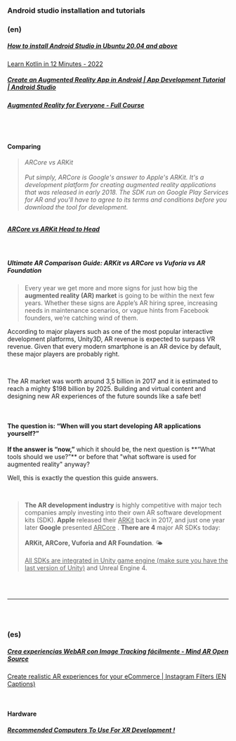 ### Android studio installation and tutorials

### (en)

##### [How to install Android Studio in Ubuntu 20.04 and above](https://youtu.be/cqBf38B-rl4)

[Learn Kotlin in 12 Minutes - 2022](https://youtu.be/iYrgWO2oibY)

##### [Create an Augmented Reality App in Android | App Development Tutorial | Android Studio](https://youtu.be/GiLra7jntsk)

##### [Augmented Reality for Everyone - Full Course](https://youtu.be/WzfDo2Wpxks)

<br>
<br>

#### Comparing

> ###### ARCore vs ARKit <br><br> Put simply, ARCore is Google's answer to Apple's ARKit. It's a development platform for creating augmented reality applications that was released in early 2018. The SDK run on Google Play Services for AR and you'll have to agree to its terms and conditions before you download the tool for development.

##### [ARCore vs ARKit Head to Head](https://youtu.be/a4YYf87UjAc)

<br>

##### Ultimate AR Comparison Guide: ARKit vs ARCore vs Vuforia vs AR Foundation <br>

> Every year we get more and more signs for just how big the **augmented reality (AR) market** is going to be within the next few years. Whether these signs are Apple’s AR hiring spree, increasing needs in maintenance scenarios, or vague hints from Facebook founders, we’re catching wind of them.

According to major players such as one of the most popular interactive development platforms, Unity3D, AR revenue is expected to surpass VR revenue. Given that every modern smartphone is an AR device by default, these major players are probably right.

<br>

The AR market was worth around 3,5 billion in 2017 and it is estimated to reach a mighty $198 billion by 2025. Building and virtual content and designing new AR experiences of the future sounds like a safe bet!

<br>

#### The question is: “When will you start developing AR applications yourself?”

**If the answer is “now,”** which it should be, the next question is \*\*“What tools should we use?”\*\* or before that "what software is used for augmented reality" anyway?

Well, this is exactly the question this guide answers.

<br>

> **The AR development industry** is highly competitive with major tech companies amply investing into their own AR software development kits (SDK). **Apple** released their <u>ARKit</u> back in 2017, and just one year later **Google** presented <u>ARCore</u> . **There are 4** major AR SDKs today: <br> <br> **ARKit, ARCore, Vuforia and AR Foundation**. 🌤️ <br> <br> <u>All SDKs are integrated in Unity game engine (make sure you have the last version of Unity)</u> and Unreal Engine 4.

<br>
<br>

---

<br>
<br>

### (es)

##### [Crea experiencias WebAR con Image Tracking fácilmente - Mind AR Open Source](https://youtu.be/Vdg3tZB53hw)

[Create realistic AR experiences for your eCommerce | Instagram Filters (EN Captions)](https://youtu.be/vgCncmwGrpE)

<br>

#### Hardware

##### [Recommended Computers To Use For XR Development !](https://youtu.be/RxicAU066OE)

<br>
